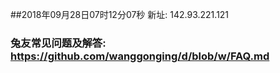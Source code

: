 ##2018年09月28日07时12分07秒 新址: 142.93.221.121
### 兔友常见问题及解答: https://github.com/wanggonging/d/blob/w/FAQ.md
